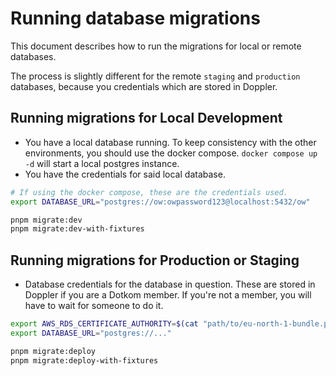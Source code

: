 # Running database migrations

This document describes how to run the migrations for local or remote databases.

The process is slightly different for the remote `staging` and `production`
databases, because you credentials which are stored in Doppler.

## Running migrations for Local Development

- You have a local database running. To keep consistency with the other
  environments, you should use the docker compose. `docker compose up -d` will
  start a local postgres instance.
- You have the credentials for said local database.

```bash
# If using the docker compose, these are the credentials used.
export DATABASE_URL="postgres://ow:owpassword123@localhost:5432/ow"

pnpm migrate:dev
pnpm migrate:dev-with-fixtures
```

## Running migrations for Production or Staging

- Database credentials for the database in question. These are stored in Doppler
  if you are a Dotkom member. If you're not a member, you will have to wait for
  someone to do it.

```bash
export AWS_RDS_CERTIFICATE_AUTHORITY=$(cat "path/to/eu-north-1-bundle.pem")
export DATABASE_URL="postgres://..."

pnpm migrate:deploy
pnpm migrate:deploy-with-fixtures
```

[aws-rds-ca]: https://docs.aws.amazon.com/AmazonRDS/latest/UserGuide/UsingWithRDS.SSL.html#UsingWithRDS.SSL.CertificatesAllRegions